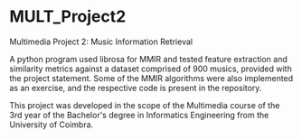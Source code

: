 # MULT_Project2
Multimedia Project 2: Music Information Retrieval

A python program used librosa for MMIR and tested feature extraction and similarity metrics against a dataset comprised of 900 musics, provided with the project statement. Some of the MMIR algorithms were also implemented as an exercise, and the respective code is present in the repository.

This project was developed in the scope of the Multimedia course of the 3rd year of the Bachelor's degree in Informatics Engineering from the University of Coimbra.

